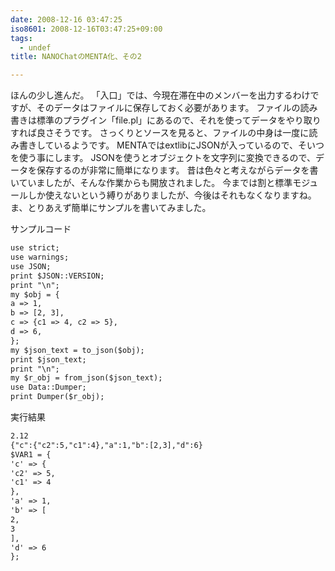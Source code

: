 ```yaml
---
date: 2008-12-16 03:47:25
iso8601: 2008-12-16T03:47:25+09:00
tags:
  - undef
title: NANOChatのMENTA化、その2

---
```


ほんの少し進んだ。
「入口」では、今現在滞在中のメンバーを出力するわけですが、そのデータはファイルに保存しておく必要があります。
ファイルの読み書きは標準のプラグイン「file.pl」にあるので、それを使ってデータをやり取りすれば良さそうです。
さっくりとソースを見ると、ファイルの中身は一度に読み書きしているようです。
MENTAではextlibにJSONが入っているので、そいつを使う事にします。
JSONを使うとオブジェクトを文字列に変換できるので、データを保存するのが非常に簡単になります。
昔は色々と考えながらデータを書いていましたが、そんな作業からも開放されました。
今までは割と標準モジュールしか使えないという縛りがありましたが、今後はそれもなくなりますね。
ま、とりあえず簡単にサンプルを書いてみました。


サンプルコード
```default
use strict;
use warnings;
use JSON;
print $JSON::VERSION;
print "\n";
my $obj = {
a => 1,
b => [2, 3],
c => {c1 => 4, c2 => 5},
d => 6,
};
my $json_text = to_json($obj);
print $json_text;
print "\n";
my $r_obj = from_json($json_text);
use Data::Dumper;
print Dumper($r_obj);
```
実行結果
```default
2.12
{"c":{"c2":5,"c1":4},"a":1,"b":[2,3],"d":6}
$VAR1 = {
'c' => {
'c2' => 5,
'c1' => 4
},
'a' => 1,
'b' => [
2,
3
],
'd' => 6
};
```
    	